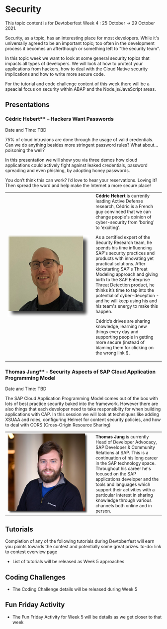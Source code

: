 # Security

This topic content is for Devtoberfest Week 4 : 25 October → 29 October 2021.

Security, as a topic, has an interesting place for most developers.  While it's universally agreed to be an important topic; too often in the development process it becomes an afterthough or something left to "the security team". 

In this topic week we want to look at some general security topics that impacts all types of developers. We will look at how to protect your applications from hackers, how to deal with the Cloud Native security implications and how to write more secure code. 

For the tutorial and code challenge content of this week there will be a speacial focus on security within ABAP and the Node.js/JavaScript areas.

## Presentations 

### Cédric Hebert** – Hackers Want Passwords
Date and Time: TBD

75% of cloud intrusions are done through the usage of valid credentials. Can we do anything besides more stringent password rules? What about… poisoning the well?
  
In this presentation we will show you via three demos how cloud applications could actively fight against leaked credentials, password spreading and even phishing, by adopting honey passwords.

You don’t think this can work? I’d love to hear your reservations. Loving it? Then spread the word and help make the Internet a more secure place!

<table border=0px>
    <tr>
        <td width = 270>
<img src="../../images/CedricHebert_132px_shade.png">
</td>  <td><b>Cédric Hebert</b> is currently leading Active Defense research, Cédric is a French guy convinced that we can change people's opinion of cyber-security from 'boring' to 'exciting'.

As a certified expert of the Security Research team, he spends his time influencing SAP's security practices and products with innovating yet practical solutions. After kickstarting SAP's Threat Modeling approach and giving birth to the SAP Enterprise Threat Detection product, he thinks it’s time to tap into the potential of cyber-deception - and he will keep using his and his team's energy to make this happen.

Cédric’s drives are sharing knowledge, learning new things every day and supporting people in getting more secure (instead of blaming them for clicking on the wrong link !).</td>  </tr></table>



### Thomas Jung** - Security Aspects of SAP Cloud Application Programming Model
Date and Time: TBD

The SAP Cloud Application Programming Model comes out of the box with lots of best practice security baked into the framework.  However there are also things that each developer need to take responsiblity for when building applications with CAP. In this session we will look at techniques like adding XSUAA and roles, configuring Helmet for content security policies, and how to deal with CORS (Cross-Origin Resource Sharing)

<table border=0px>
    <tr>
        <td width = 270>
<img src="../../images/ThomasJung_250px_shade.png">
</td>  <td><b>Thomas Jung</b> is currently Head of Developer Advocacy, SAP Developer & Community Relations at SAP. This is a continuation of his long career in the SAP technology space. Throughout his career he's focused on the SAP applications developer and the tools and languages which support their activities with a particular interest in sharing knowledge through various channels both online and in person.</td>  </tr></table>

## Tutorials

Completion of any of the following tutorials during Devtoberfest will earn you points towards the contest and potentially some great prizes. to-do: link to contest overview page

* List of tutorials will be released as Week 5 approaches

## Coding Challenges

* The Coding Challenge details will be released during Week 5

## Fun Friday Activity

* The Fun Friday Activity for Week 5 will be details as we get closer to that week
